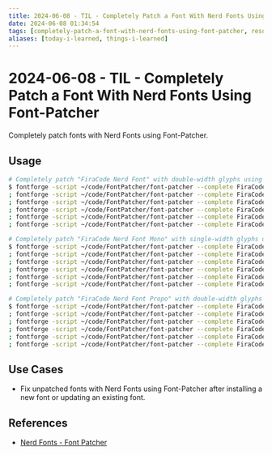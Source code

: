 ```yaml
---
title: 2024-06-08 - TIL - Completely Patch a Font With Nerd Fonts Using Font-Patcher
date: 2024-06-08 01:34:54
tags: [completely-patch-a-font-with-nerd-fonts-using-font-patcher, resources, til]
aliases: [today-i-learned, things-i-learned]
---
```



# 2024-06-08 - TIL - Completely Patch a Font With Nerd Fonts Using Font-Patcher

Completely patch fonts with Nerd Fonts using Font-Patcher.


## Usage

```sh
# Completely patch "FiraCode Nerd Font" with double-width glyphs using Font-Patcher
$ fontforge -script ~/code/FontPatcher/font-patcher --complete FiraCodeNerdFont-Bold.ttf
; fontforge -script ~/code/FontPatcher/font-patcher --complete FiraCodeNerdFont-Light.ttf
; fontforge -script ~/code/FontPatcher/font-patcher --complete FiraCodeNerdFont-Medium.ttf
; fontforge -script ~/code/FontPatcher/font-patcher --complete FiraCodeNerdFont-Regular.ttf
; fontforge -script ~/code/FontPatcher/font-patcher --complete FiraCodeNerdFont-Retina.ttf
; fontforge -script ~/code/FontPatcher/font-patcher --complete FiraCodeNerdFont-SemiBold.ttf

# Completely patch "FiraCode Nerd Font Mono" with single-width glyphs using Font-Patcher
$ fontforge -script ~/code/FontPatcher/font-patcher --complete FiraCodeNerdFontMono-Bold.ttf --mono
; fontforge -script ~/code/FontPatcher/font-patcher --complete FiraCodeNerdFontMono-Light.ttf --mono
; fontforge -script ~/code/FontPatcher/font-patcher --complete FiraCodeNerdFontMono-Medium.ttf --mono
; fontforge -script ~/code/FontPatcher/font-patcher --complete FiraCodeNerdFontMono-Regular.ttf --mono
; fontforge -script ~/code/FontPatcher/font-patcher --complete FiraCodeNerdFontMono-Retina.ttf --mono
; fontforge -script ~/code/FontPatcher/font-patcher --complete FiraCodeNerdFontMono-SemiBold.ttf --mono

# Completely patch "FiraCode Nerd Font Propo" with double-width glyphs using Font-Patcher
$ fontforge -script ~/code/FontPatcher/font-patcher --complete FiraCodeNerdFontPropo-Bold.ttf
; fontforge -script ~/code/FontPatcher/font-patcher --complete FiraCodeNerdFontPropo-Light.ttf
; fontforge -script ~/code/FontPatcher/font-patcher --complete FiraCodeNerdFontPropo-Medium.ttf
; fontforge -script ~/code/FontPatcher/font-patcher --complete FiraCodeNerdFontPropo-Regular.ttf
; fontforge -script ~/code/FontPatcher/font-patcher --complete FiraCodeNerdFontPropo-Retina.ttf
; fontforge -script ~/code/FontPatcher/font-patcher --complete FiraCodeNerdFontPropo-SemiBold.ttf
```


## Use Cases

- Fix unpatched fonts with Nerd Fonts using Font-Patcher after installing a new font or updating an existing font.


## References

- [Nerd Fonts - Font Patcher](https://github.com/ryanoasis/nerd-fonts#font-patcher)


